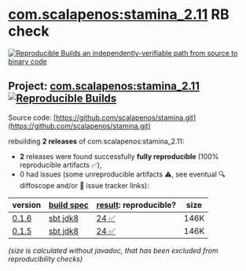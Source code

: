 [com.scalapenos:stamina_2.11](https://central.sonatype.com/artifact/com.scalapenos/stamina_2.11/versions) RB check
=======

[![Reproducible Builds](https://reproducible-builds.org/images/logos/rb.svg) an independently-verifiable path from source to binary code](https://reproducible-builds.org/)

## Project: [com.scalapenos:stamina_2.11](https://central.sonatype.com/artifact/com.scalapenos/stamina_2.11/versions) [![Reproducible Builds](https://img.shields.io/endpoint?url=https://raw.githubusercontent.com/jvm-repo-rebuild/reproducible-central/master/content/com/scalapenos/stamina/badge.json)](https://github.com/jvm-repo-rebuild/reproducible-central/blob/master/content/com/scalapenos/stamina/README.md)

Source code: [https://github.com/scalapenos/stamina.git](https://github.com/scalapenos/stamina.git)

rebuilding **2 releases** of com.scalapenos:stamina_2.11:
- **2** releases were found successfully **fully reproducible** (100% reproducible artifacts :white_check_mark:),
- 0 had issues (some unreproducible artifacts :warning:, see eventual :mag: diffoscope and/or :memo: issue tracker links):

| version | [build spec](/BUILDSPEC.md) | [result](https://reproducible-builds.org/docs/jvm/): reproducible? | size |
| -- | --------- | ------ | -- |
| [0.1.6](https://central.sonatype.com/artifact/com.scalapenos/stamina_2.11/0.1.6/pom) | [sbt jdk8](stamina-0.1.6.buildspec) | [24 :white_check_mark: ](stamina-0.1.6.buildcompare) | 146K |
| [0.1.5](https://central.sonatype.com/artifact/com.scalapenos/stamina_2.11/0.1.5/pom) | [sbt jdk8](stamina-0.1.5.buildspec) | [24 :white_check_mark: ](stamina-0.1.5.buildcompare) | 146K |

<i>(size is calculated without javadoc, that has been excluded from reproducibility checks)</i>
